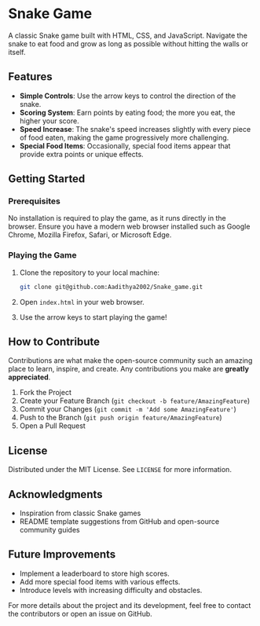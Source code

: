 # Snake Game

A classic Snake game built with HTML, CSS, and JavaScript. Navigate the snake to eat food and grow as long as possible without hitting the walls or itself.

## Features

- **Simple Controls**: Use the arrow keys to control the direction of the snake.
- **Scoring System**: Earn points by eating food; the more you eat, the higher your score.
- **Speed Increase**: The snake's speed increases slightly with every piece of food eaten, making the game progressively more challenging.
- **Special Food Items**: Occasionally, special food items appear that provide extra points or unique effects.

## Getting Started

### Prerequisites

No installation is required to play the game, as it runs directly in the browser. Ensure you have a modern web browser installed such as Google Chrome, Mozilla Firefox, Safari, or Microsoft Edge.

### Playing the Game

1. Clone the repository to your local machine:

    ```bash
    git clone git@github.com:Aadithya2002/Snake_game.git
    ```

2. Open `index.html` in your web browser.

3. Use the arrow keys to start playing the game!

## How to Contribute

Contributions are what make the open-source community such an amazing place to learn, inspire, and create. Any contributions you make are **greatly appreciated**.

1. Fork the Project
2. Create your Feature Branch (`git checkout -b feature/AmazingFeature`)
3. Commit your Changes (`git commit -m 'Add some AmazingFeature'`)
4. Push to the Branch (`git push origin feature/AmazingFeature`)
5. Open a Pull Request

## License

Distributed under the MIT License. See `LICENSE` for more information.

## Acknowledgments

- Inspiration from classic Snake games
- README template suggestions from GitHub and open-source community guides

## Future Improvements

- Implement a leaderboard to store high scores.
- Add more special food items with various effects.
- Introduce levels with increasing difficulty and obstacles.

For more details about the project and its development, feel free to contact the contributors or open an issue on GitHub.
